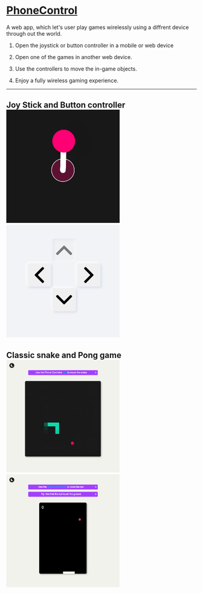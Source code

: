# [PhoneControl](https://aayush9029.github.io/PhoneControl/)
A web app, which let's user play games wirelessly using a diffrent device through out the world. 

1. Open the joystick or button controller in a mobile or web device

2. Open one of the games in another web device. 

3. Use the controllers to move the in-game objects.

4. Enjoy a fully wireless gaming experience.

---
Joy Stick and Button controller<br>
<img src="https://raw.githubusercontent.com/Aayush9029/PhoneControl/gh-pages/images/js.png" width="300px"> <img src="https://raw.githubusercontent.com/Aayush9029/PhoneControl/gh-pages/images/button.png" width="300px">
---
Classic snake and Pong game<br>
<img src="https://raw.githubusercontent.com/Aayush9029/PhoneControl/gh-pages/images/snake.png" width="300px"> <img src="https://raw.githubusercontent.com/Aayush9029/PhoneControl/gh-pages/images/pong.png" width="300px">
---
